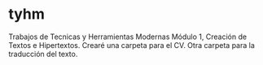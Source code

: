 # tyhm
Trabajos de Tecnicas y Herramientas Modernas
Módulo 1, Creación de Textos e Hipertextos.
Crearé una carpeta para el CV.
Otra carpeta para la traducción del texto.
